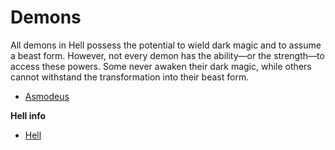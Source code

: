 # Demons

All demons in Hell possess the potential to wield dark magic and to assume a beast form. However, not every demon has the ability—or the strength—to access these powers. Some never awaken their dark magic, while others cannot withstand the transformation into their beast form.


- [Asmodeus](/character/demons/asmodeus/)

**Hell info**

- [Hell](demons/hell.md)
